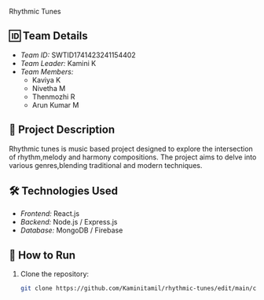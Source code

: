  Rhythmic Tunes

## 🆔 Team Details  
- *Team ID:* SWTID1741423241154402
- *Team Leader:* Kamini K 
- *Team Members:*  
  - Kaviya K
  - Nivetha M
  - Thenmozhi R
  - Arun Kumar M

## 📌 Project Description  
 Rhythmic tunes is music based project designed to explore the intersection of rhythm,melody and harmony compositions.
 The project aims to delve into various genres,blending traditional and modern techniques.

## 🛠 Technologies Used  
- *Frontend:* React.js  
- *Backend:* Node.js / Express.js  
- *Database:* MongoDB / Firebase  


## 🚀 How to Run  
1. Clone the repository:  
   ```bash
   git clone https://github.com/Kaminitamil/rhythmic-tunes/edit/main/code-20250310T063823Z-001/code/README.md
